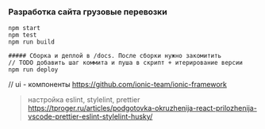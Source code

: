 ### Разработка сайта грузовые перевозки

```
npm start
npm test
npm run build

##### Сборка и деплой в /docs. После сборки нужно закомитить
// TODO добавить шаг коммита и пуша в скрипт + итерирование версии
npm run deploy
```

// ui - компоненты
https://github.com/ionic-team/ionic-framework
  
> настройка eslint, stylelint, prettier  
https://tproger.ru/articles/podgotovka-okruzhenija-react-prilozhenija-vscode-prettier-eslint-stylelint-husky/

